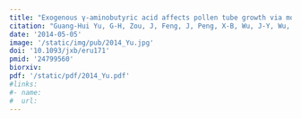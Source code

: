 ```yaml
---
title: "Exogenous γ-aminobutyric acid affects pollen tube growth via modulating putative Ca2+-permeable membrane channels and is coupled to negative regulation on glutamate decarboxylase"
citation: "Guang-Hui Yu, G-H, Zou, J, Feng, J, Peng, X-B, Wu, J-Y, Wu, Y-L, Palanivelu, R, and Sun, M-X. *J. Exp. Bot.*. 2014."  
date: '2014-05-05'
image: '/static/img/pub/2014_Yu.jpg'
doi: '10.1093/jxb/eru171'
pmid: '24799560'
biorxiv:
pdf: '/static/pdf/2014_Yu.pdf'
#links:
#- name: 
#  url: 
---
```

